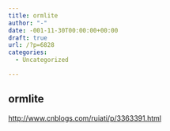 ```yaml
---
title: ormlite
author: "-"
date: -001-11-30T00:00:00+00:00
draft: true
url: /?p=6828
categories:
  - Uncategorized

---
```

## ormlite
http://www.cnblogs.com/ruiati/p/3363391.html